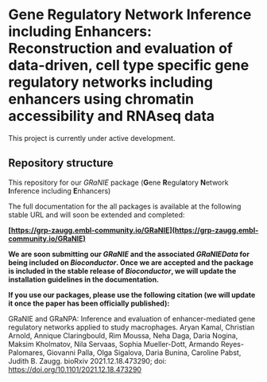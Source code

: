 Gene Regulatory Network Inference including Enhancers: Reconstruction and evaluation of data-driven, cell type specific gene regulatory networks including enhancers using chromatin accessibility and RNAseq data
===================================================================================================================================================================================================================================================================
This project is currently under active development. 


Repository structure
----------------------
This repository for our *GRaNIE* package (**G**ene **R**egul**a**tory **N**etwork **I**nference including **E**nhancers) 


The full documentation for the all packages is available at the following stable URL and will soon be extended and completed:

**[https://grp-zaugg.embl-community.io/GRaNIE](https://grp-zaugg.embl-community.io/GRaNIE)**


**We are soon submitting our *GRaNIE* and the associated *GRaNIEData* for being included on *Bioconductor*. Once we are accepted and the package is included in the stable release of *Bioconductor*, we will update the installation guidelines in the documentation.**



**If you use our packages, please use the following citation (we will update it once the paper has been officially published):**

GRaNIE and GRaNPA: Inference and evaluation of enhancer-mediated gene regulatory networks applied to study macrophages. Aryan Kamal, Christian Arnold, Annique Claringbould, Rim Moussa, Neha Daga, Daria Nogina, Maksim Kholmatov, Nila Servaas, Sophia Mueller-Dott, Armando Reyes-Palomares, Giovanni Palla, Olga Sigalova, Daria Bunina, Caroline Pabst, Judith B. Zaugg. bioRxiv 2021.12.18.473290; doi: https://doi.org/10.1101/2021.12.18.473290